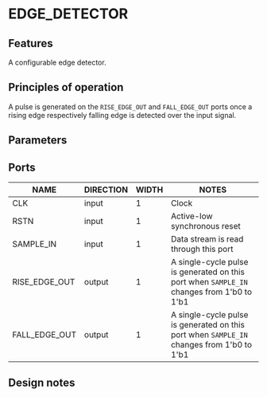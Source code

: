 # EDGE_DETECTOR

## Features
A configurable edge detector.

## Principles of operation
A pulse is generated on the `RISE_EDGE_OUT` and `FALL_EDGE_OUT` ports once a rising edge
respectively falling edge is detected over the input signal.

## Parameters

## Ports
| NAME | DIRECTION | WIDTH  | NOTES |
|-|-|-|-|
| CLK | input | 1 | Clock |
| RSTN | input | 1 | Active-low synchronous reset |
| SAMPLE_IN | input | 1 | Data stream is read through this port |
| RISE_EDGE_OUT | output | 1 | A single-cycle pulse is generated on this port when `SAMPLE_IN` changes from 1'b0 to 1'b1 |
| FALL_EDGE_OUT | output | 1 | A single-cycle pulse is generated on this port when `SAMPLE_IN` changes from 1'b0 to 1'b1 |

## Design notes
